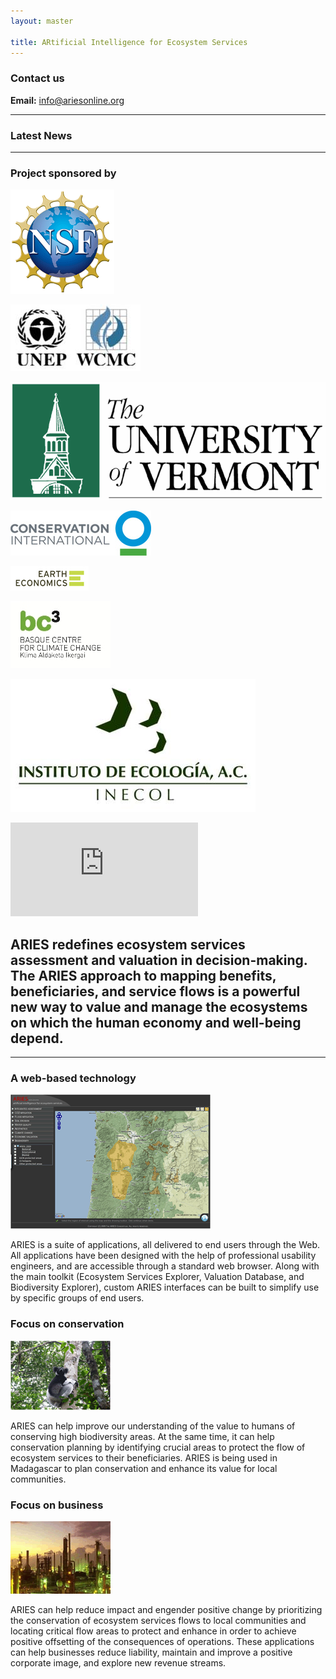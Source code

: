 ```yaml
---
layout: master

title: ARtificial Intelligence for Ecosystem Services
---
```

<div id="homepage-sidebar" markdown="1">

<a class="rollover"
   title="ARIES early preview, only for demonstration. Best seen with Firefox, Safari, or Google Chrome."
   onClick="window.open('http://ecoinformatics.uvm.edu/aries.app',
                        'ariesapp',
                        'toolbar=0,location=0,directories=0,status=0,menubar=0,scrollbars=0,resizable=0,width=1340,height=890');">
</a>

### Contact us

**Email:** [info@ariesonline.org](mailto:info@ariesonline.org?subject=ARIESOnline+Inquiry)

---------------------------

### Latest News

<script type="text/javascript" src="http://app.feed.informer.com/digest3/9R4K0CJXSS.js"> </script>

---------------------------

### Project sponsored by

[![National Science Foundation](/images/nsf1.gif)](http://www.nsf.gov)

[![United Nations Environment Programme World Conservation Monitoring Centre](/images/UNEP.jpg)](http://www.unep-wcmc.org)

[![University of Vermont](/images/logos/uvmlogo-words.gif)](http://www.uvm.edu/giee)

[![Conservation International](/images/logos/cilogo2.jpg)](http://www.conservation.org)

[![Earth Economics](/images/logos/EELogo_Tiny_jpg.jpg)](http://www.eartheconomics.org)

[![Basque Center for Climate Change](/images/logos/bc3logo_web.jpg)](http://www.bc3research.org)

[![Instituto de Ecologia](/images/INECOL.jpg)](http://www.ecologia.edu.mx)

</div>

<div id="homepage-content" markdown="1">

<iframe title="ARIES Video"
        type="text/html"
        frameborder="0"
        src="http://www.youtube.com/embed/5yHnUTPADMw?wmode=transparent"
        allowfullscreen="true">
</iframe>

## ARIES redefines ecosystem services assessment and valuation in decision-making. The ARIES approach to mapping benefits, beneficiaries, and service flows is a powerful new way to value and manage the ecosystems on which the human economy and well-being depend.

---------------------------

### A web-based technology

<img src="/images/interface.gif" />

ARIES is a suite of applications, all delivered to end users through
the Web. All applications have been designed with the help of
professional usability engineers, and are accessible through a
standard web browser. Along with the main toolkit (Ecosystem Services
Explorer, Valuation Database, and Biodiversity Explorer), custom ARIES
interfaces can be built to simplify use by specific groups of end
users.

<p><a href="/intro.html" class="learn-more"> </a></p>

### Focus on conservation

<img src="/images/lemur_160.gif" />

ARIES can help improve our understanding of the value to humans of
conserving high biodiversity areas. At the same time, it can help
conservation planning by identifying crucial areas to protect the flow
of ecosystem services to their beneficiaries. ARIES is being used in
Madagascar to plan conservation and enhance its value for local
communities.

### Focus on business

<img src="/images/oil_160.gif" />

ARIES can help reduce impact and engender positive change by
prioritizing the conservation of ecosystem services flows to local
communities and locating critical flow areas to protect and enhance in
order to achieve positive offsetting of the consequences of
operations.  These applications can help businesses reduce liability,
maintain and improve a positive corporate image, and explore new
revenue streams.

</div>
